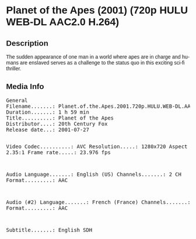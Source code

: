 <div lang="en-US" style="font-family: Helvetica, sans-serif;">
<h1>Planet of the Apes (2001) (720p HULU WEB-DL AAC2.0 H.264)</h1>

<h2>Description</h2>
The sudden appearance of one man in a world where apes are in charge and humans are enslaved serves as a challenge to the status quo in this exciting sci-fi thriller.

<h2>Media Info</h2>
<pre>
General
Filename.......: Planet.of.the.Apes.2001.720p.HULU.WEB-DL.AAC2.0.H.264.mkv
Duration.......: 1 h 59 min
Title..........: Planet of the Apes
Distributor....: 20th Century Fox
Release date...: 2001-07-27

Video
Codec..........: AVC
Resolution.....: 1280x720
Aspect ratio...: 2.35:1
Frame rate.....: 23.976 fps

Audio
Language.......: English (US)
Channels.......: 2 CH
Format.........: AAC

Audio (#2)
Language.......: French (France)
Channels.......: 2 CH
Format.........: AAC

Subtitle.......: English SDH
</pre>
</div>